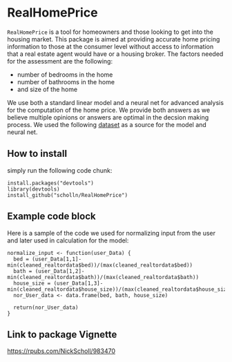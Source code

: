 # RealHomePrice 


`RealHomePrice` is a tool for homeowners and those looking to get into the housing market.  This package is aimed at providing accurate home pricing information to those at the consumer level without access to information that a real estate agent would have or a housing broker. The factors needed for the assessment are the following: 
* number of bedrooms in the home
* number of bathrooms in the home
* and size of the home

We use both a standard linear model and a neural net for advanced analysis for the computation of the home price.  We provide both answers as we believe multiple opinions or answers are optimal in the decsion making process.  We used the following [dataset](https://www.kaggle.com/discussions/general/333339#1833424) as a source for the model and neural net.

## How to install

simply run the following code chunk:

```
install.packages("devtools")
library(devtools)
install_github("scholln/RealHomePrice")
```

## Example code block

Here is a sample of the code we used for normalizing input from the user and later used in calculation for the model: 

```
normalize_input <- function(user_Data) {
  bed = (user_Data[1,1]-min(cleaned_realtordata$bed))/(max(cleaned_realtordata$bed))
  bath = (user_Data[1,2]-min(cleaned_realtordata$bath))/(max(cleaned_realtordata$bath))
  house_size = (user_Data[1,3]-min(cleaned_realtordata$house_size))/(max(cleaned_realtordata$house_size))
  nor_User_data <- data.frame(bed, bath, house_size)
  
  return(nor_User_data)
}
```
## Link to package Vignette
https://rpubs.com/NickScholl/983470

